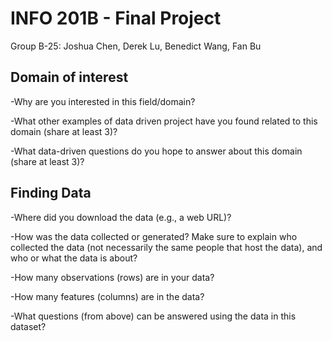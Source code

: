 # INFO 201B - Final Project
Group B-25: Joshua Chen, Derek Lu, Benedict Wang, Fan Bu

## Domain of interest
-Why are you interested in this field/domain?

-What other examples of data driven project have you found related to this domain (share at least 3)?

-What data-driven questions do you hope to answer about this domain (share at least 3)?

## Finding Data
-Where did you download the data (e.g., a web URL)?

-How was the data collected or generated? Make sure to explain who collected the data (not necessarily the same people that host the data), and who or what the data is about?

-How many observations (rows) are in your data?

-How many features (columns) are in the data?

-What questions (from above) can be answered using the data in this dataset?